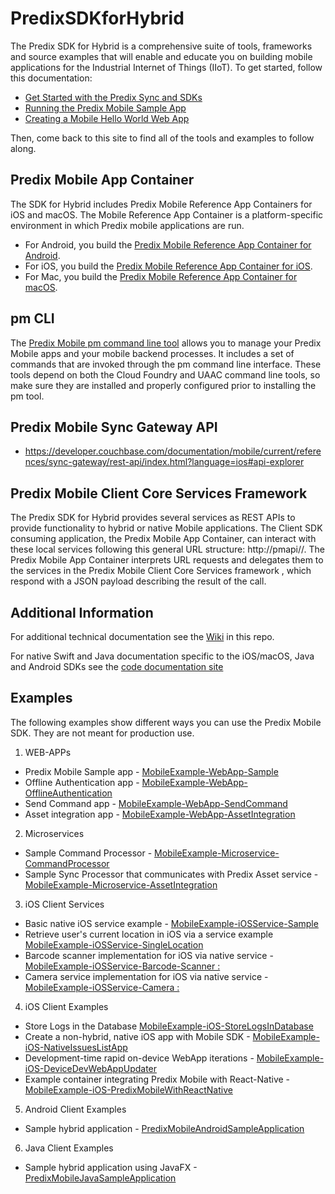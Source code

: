# PredixSDKforHybrid

The Predix SDK for Hybrid is a comprehensive suite of tools, frameworks and source examples that will enable and educate you on building mobile applications for the Industrial Internet of Things (IIoT). To get started, follow this documentation:
* [Get Started with the Predix Sync and SDKs](https://docs.predix.io/en-US/content/service/mobile/predix_sync/get-started-with-the-predix-sync-and-sdks) 
* [Running the Predix Mobile Sample App](https://docs.predix.io/en-US/content/service/mobile/predix_sync/running-the-mobile-sample-app)
* [Creating a Mobile Hello World Web App](https://docs.predix.io/en-US/content/service/mobile/predix_sync/creating-a-mobile-hello-world-web-app) 

Then, come back to this site to find all of the tools and examples to follow along.

## Predix Mobile App Container
The SDK for Hybrid includes Predix Mobile Reference App Containers for iOS and macOS.  The Mobile Reference App Container is a platform-specific environment in which Predix mobile applications are run. 
* For Android, you build the [Predix Mobile Reference App Container for Android](https://github.com/PredixDev/PredixMobileAndroidSampleApplication). 
* For iOS, you build the [Predix Mobile Reference App Container for iOS](https://github.com/PredixDev/PredixMobileiOS).
* For Mac, you build the [Predix Mobile Reference App Container for macOS](https://github.com/PredixDev/PredixMobileMacOS).


## pm CLI
The [Predix Mobile pm command line tool](https://github.com/PredixDev/predix-mobile-cli) allows you to manage your Predix Mobile apps and your mobile backend processes. It includes a set of commands that are invoked through the pm command line interface. These tools depend on both the Cloud Foundry and UAAC command line tools, so make sure they are installed and properly configured prior to installing the pm tool. 

## Predix Mobile Sync Gateway API
* https://developer.couchbase.com/documentation/mobile/current/references/sync-gateway/rest-api/index.html?language=ios#api-explorer

## Predix Mobile Client Core Services Framework
The Predix SDK for Hybrid provides several services as REST APIs to provide functionality to hybrid or native Mobile applications. The Client SDK consuming application, the Predix Mobile App Container, can interact with these local services following this general URL structure: http://pmapi//<parameters>.
The Predix Mobile App Container interprets URL requests and delegates them to the services in the Predix Mobile Client Core Services framework , which respond with a JSON payload describing the result of the call. 

## Additional Information
For additional technical documentation see the [Wiki](../../wiki) in this repo.

For native Swift and Java documentation specific to the iOS/macOS, Java and Android SDKs see the [code documentation site](http://predixdev.github.io/PredixMobileSDK/)

## Examples

The following examples show different ways you can use the Predix Mobile SDK. They are not meant for production use.

1. WEB-APPs
  * Predix Mobile Sample app - [MobileExample-WebApp-Sample](https://github.com/PredixDev/MobileExample-WebApp-Sample)  
  * Offline Authentication app - [MobileExample-WebApp-OfflineAuthentication](https://github.com/PredixDev/MobileExample-WebApp-OfflineAuthentication)  
  * Send Command app - [MobileExample-WebApp-SendCommand](https://github.com/PredixDev/MobileExample-WebApp-SendCommand)  
  * Asset integration app -  [MobileExample-WebApp-AssetIntegration](https://github.com/PredixDev/MobileExample-WebApp-AssetIntegration)  

2. Microservices
  * Sample Command Processor - [MobileExample-Microservice-CommandProcessor](https://github.com/PredixDev/MobileExample-Microservice-CommandProcessor)  
  * Sample Sync Processor that communicates with Predix Asset service - [MobileExample-Microservice-AssetIntegration](https://github.com/PredixDev/MobileExample-Microservice-AssetIntegration)  

3. iOS Client Services
  * Basic native iOS service example - [MobileExample-iOSService-Sample](https://github.com/PredixDev/MobileExample-iOSService-Sample)
  * Retrieve user's current location in iOS via a service example [MobileExample-iOSService-SingleLocation ](https://github.com/PredixDev/MobileExample-iOSService-SingleLocation)
  * Barcode scanner implementation for iOS via native service - [MobileExample-iOSService-Barcode-Scanner : ](https://github.com/PredixDev/MobileExample-iOSService-Barcode-Scanner)
  * Camera service implementation for iOS via native service - [MobileExample-iOSService-Camera : ](https://github.com/PredixDev/MobileExample-iOSService-Camera)

4. iOS Client Examples
  * Store Logs in the Database [MobileExample-iOS-StoreLogsInDatabase](https://github.com/PredixDev/MobileExample-iOS-StoreLogsInDatabase)
  * Create a non-hybrid, native iOS app with Mobile SDK -  [MobileExample-iOS-NativeIssuesListApp](https://github.com/PredixDev/MobileExample-iOS-NativeIssuesListApp)
  * Development-time rapid on-device WebApp iterations -  [MobileExample-iOS-DeviceDevWebAppUpdater](https://github.com/PredixDev/MobileExample-iOS-DeviceDevWebAppUpdater)
  * Example container integrating Predix Mobile with React-Native -  [MobileExample-iOS-PredixMobileWithReactNative](https://github.com/PredixDev/MobileExample-iOS-PredixMobileWithReactNative)
  
5. Android Client Examples
 * Sample hybrid application - [PredixMobileAndroidSampleApplication](https://github.com/PredixDev/PredixMobileAndroidSampleApplication)

6. Java Client Examples
 * Sample hybrid application using JavaFX - [PredixMobileJavaSampleApplication](https://github.com/PredixDev/PredixMobileJavaSampleApplication)
 
